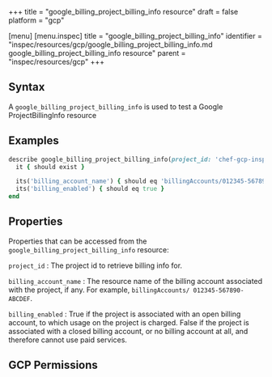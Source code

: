 +++
title = "google_billing_project_billing_info resource"
draft = false
platform = "gcp"

[menu]
  [menu.inspec]
    title = "google_billing_project_billing_info"
    identifier = "inspec/resources/gcp/google_billing_project_billing_info.md google_billing_project_billing_info resource"
    parent = "inspec/resources/gcp"
+++

## Syntax

A `google_billing_project_billing_info` is used to test a Google ProjectBillingInfo resource

## Examples

```ruby
describe google_billing_project_billing_info(project_id: 'chef-gcp-inspec') do
  it { should exist }

  its('billing_account_name') { should eq 'billingAccounts/012345-567890-ABCDEF' }
  its('billing_enabled') { should eq true }
end
```

## Properties

Properties that can be accessed from the `google_billing_project_billing_info` resource:

`project_id`
: The project id to retrieve billing info for.

`billing_account_name`
: The resource name of the billing account associated with the project, if any. For example, `billingAccounts/ 012345-567890-ABCDEF`.

`billing_enabled`
: True if the project is associated with an open billing account, to which usage on the project is charged. False if the project
is associated with a closed billing account, or no billing account at all, and therefore cannot use paid services.

## GCP Permissions
